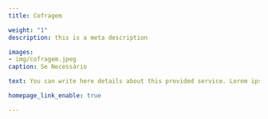 ```yaml
---
title: Cofragem

weight: "1"
description: this is a meta description

images:
- img/cofragem.jpeg
caption: Se Necessário

text: You can write here details about this provided service. Lorem ipsum dolor sit amet, consectetur adipisicing elit, sed do eiusmod tempor incididunt ut labore et dolore magna. Lorem ipsum dolor sit amet, consectetur adipisicing elit. Voluptas, modi fugit in veritatis labore perferendis. Minima hic at, nostrum nihil!

homepage_link_enable: true

---
```

